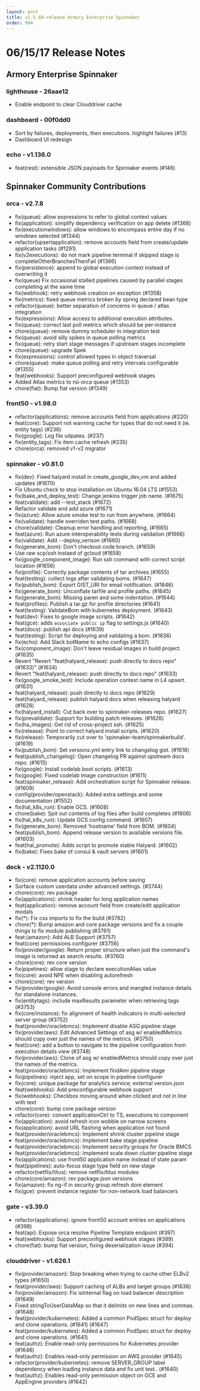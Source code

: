 ```yaml
---
layout: post
title: v1.5.69-release Armory Enterprise Spinnaker
order: 994
---
```


# 06/15/17 Release Notes


## Armory Enterprise Spinnaker


### lighthouse - 26aae12
 - Enable endpoint to clear Clouddriver cache

### dashboard - 00f0dd0
 - Sort by failures, deployments, then executions. highlight failures (#13)
 - Dashboard UI redesign

### echo - v1.136.0
 - feat(rest): extensible JSON payloads for Spinnaker events (#146)

## Spinnaker Community Contributions


### orca - v2.7.8
 - fix(queue): allow expressions to refer to global context values
 - fix(application): simplify dependency verification on app delete (#1368)
 - fix(executionwindows): allow windows to encompass entire day if no windows selected (#1344)
 - refactor(upsertapplication): remove accounts field from create/update application tasks (#1291)
 - fix(v2executions): do not mark pipeline terminal if skipped stage is completeOtherBranchesThenFail (#1366)
 - fix(persistence): append to global execution context instead of overwriting it
 - fix(queue) Fix occasional stalled pipelines caused by parallel stages completing at the same time
 - fix(webhook): retry webhook creation on exception (#1358)
 - fix(metrics): fixed queue metrics broken by spring declared bean type
 - refactor(queue): better separation of concerns in queue / atlas integration
 - fix(expressions): Allow access to additional execution attributes.
 - fix(queue): correct last poll metrics which should be per-instance
 - chore(queue): remove dummy scheduler in integration test
 - fix(queue): avoid silly spikes in queue polling metrics
 - fix(queue): retry start stage messages if upstream stages incomplete
 - chore(queue): upgrade Spek
 - fix(expressions): control allowed types in object traversal
 - chore(queue): make queue polling and retry intervals configurable (#1355)
 - feat(webhooks): Support preconfigured webhook stages
 - Added Atlas metrics to nü-orca queue (#1353)
 - chore(fiat): Bump fiat version (#1349)

### front50 - v1.98.0
 - refactor(applications): remove accounts field from applications (#220)
 - feat(core): Support not warming cache for types that do not need it (ie. entity tags) (#236)
 - fix(google): Log file udpates. (#237)
 - fix(entity_tags): Fix item cache refresh (#235)
 - chore(orca): removed v1-v2 migrator

### spinnaker - v0.81.0
 - fix(dev): Fixed halyard install in create_google_dev_vm and added updates (#1670)
 - Fix Ubuntu check to stop installation on Ubuntu 16.04 LTS (#1553)
 - fix(bake_and_deploy_test): Change jenkins trigger job name. (#1675)
 - feat(validate): add --test_stack (#1672)
 - Refactor validate and add azure (#1671)
 - fix(azure): Allow azure smoke test to run from anywhere. (#1664)
 - fix(validate): handle overriden test paths. (#1668)
 - chore(validate): Cleanup error handling and reporting. (#1665)
 - feat(azure): Run azure interoperability tests during validation (#1666)
 - fix(validate): Add --deploy_verison (#1660)
 - fix(generate_bom): Don't checkout code branch. (#1659)
 - Use raw scp/ssh instaed of gcloud (#1658)
 - fix(google_component_image): Run ssh command with correct script location (#1656)
 - fix(profile): Correctly package contents of tar archives (#1655)
 - feat(testing): collect logs after validating boms. (#1647)
 - fix(publish_bom): Export GIST_URI for email notification. (#1646)
 - fix(generate_bom): Unconflate tarfile and profile paths. (#1645)
 - fix(generate_bom): Missing paren and some indentation. (#1644)
 - feat(profiles): Publish a tar.gz for profile directories (#1641)
 - feat(testing): ValidateBom with kubernetes deployment. (#1643)
 - feat(dev): Fixes to google image scripts. (#1642)
 - feat(gce): adds `associate public ip` flag to settings.js (#1640)
 - feat(docs): publish api docs (#1639)
 - feat(testing): Script for deploying and validating a bom. (#1636)
 - fix(echo): Add Slack botName to echo configs (#1637)
 - fix(component_image): Don't leave residual images in build project. (#1635)
 - Revert "Revert "feat(halyard_release): push directly to docs repo" (#1633)" (#1634)
 - Revert "feat(halyard_release): push directly to docs repo" (#1633)
 - fix(google_smoke_test): Include operation context name in L4 upsert. (#1631)
 - feat(halyard_release): push directly to docs repo (#1629)
 - feat(halyard_release): publish halyard docs when releasing halyard (#1628)
 - fix(halyard_install): Cut back over to spinnaker-releases repo. (#1627)
 - fix(prevalidate): Support for building patch releases. (#1626)
 - fix(ha_images): Get rid of cross-project ssh. (#1625)
 - fix(release): Point to correct halyard install scripts. (#1620)
 - fix(release): Temporarily cut over to 'spinnaker-team/spinnakerbuild'. (#1619)
 - fix(publish_bom): Set versions.yml entry link to changelog gist. (#1618)
 - feat(publish_changelog): Open changelog PR against upstream docs repo. (#1615)
 - fix(google): Install codelab boot scripts. (#1613)
 - fix(google): Fixed codelab image construction (#1611)
 - feat(spinnaker_release): Add orchestration script for Spinnaker release. (#1609)
 - config(provider/openstack): Added extra settings and some documentation (#1552)
 - fix(hal_k8s_run): Enable GCS. (#1608)
 - chore(bake): Spit out contents of log files after build completes (#1606)
 - fix(hal_k8s_run): Update GCS config command. (#1607)
 - fix(generate_bom): Removed 'hostname' field from BOM. (#1604)
 - feat(publish_bom): Append release version to available versions file. (#1603)
 - feat(hal_promote): Adds script to promote stable Halyard. (#1602)
 - fix(bake): Fixes bake of consul & vault servers (#1601)

### deck - v2.1120.0
 - fix(core): remove application accounts before saving
 - Surface custom userdata under advanced settings. (#3744)
 - chore(core): rev package
 - fix(applications): shrink header for long application names
 - feat(application): remove account field from create/edit application modals
 - fix(*): Fix css imports to fix the build (#3762)
 - chore(*): Bump amazon and core package versions and fix a couple things to fix module publishing (#3761)
 - feat:(amazon): Add ALB Support (#3757)
 - feat(core) permissions configurer (#3756)
 - fix(provider/google): Return proper structure when just the command's image is returned as search results. (#3760)
 - chore(core): rev core version
 - fix(pipelines): allow stage to declare executionAlias value
 - fix(core): avoid NPE when disabling autorefresh
 - chore(core): rev version
 - fix(provider/google): Avoid console errors and mangled instance details for standalone instances.
 - fix(entitytags): include maxResults parameter when retrieving tags (#3753)
 - fix(core/instance): fix alignment of health indicators in multi-selected server group (#3752)
 - feat(provider/oraclebmcs): Implement disable ASG pipeline stage
 - fix(provider/aws): Edit Advanced Settings of asg w/ enabledMetrics should copy over just the names of the metrics. (#3750)
 - feat(core): add a button to navigate to the pipeline configuration from execution details view (#3748)
 - fix(provider/aws): Clone of asg w/ enabledMetrics should copy over just the names of the metrics.
 - feat(provider/oraclebmcs): Implement findAmi pipeline stage
 - fix(pipelines): inject app, set on scope in pipeline configurer
 - fix(core): unique package for analytics service; external version.json
 - feat(webhooks): Add preconfigurable webhook support
 - fix(webhooks): Checkbox moving around when clicked and not in line with text
 - chore(core): bump core package version
 - refactor(core): convert applicationCtrl to TS, executions to component
 - fix(application): avoid refresh icon wobble on narrow screens
 - fix(application): avoid URL flashing when application not found
 - feat(provider/oraclebmcs): Implement shrink cluster pipeline stage
 - feat(provider/oraclebmcs): Implement bake stage pipeline
 - feat(provider/oraclebmcs): Implement security groups for Oracle BMCS
 - feat(provider/oraclebmcs): Implement scale down cluster pipeline stage
 - fix(applications): use front50 application name instead of state param
 - feat(pipelines): auto-focus stage type field on new stage
 - refactor(netflix/titus): remove netflix/titus modules
 - chore(core/amazon): rev package.json versions
 - fix(amazon): fix ng-if in security group refresh dom element
 - fix(gce): prevent instance register for non-network load balancers

### gate - v3.39.0
 - refactor(applications): ignore front50 account entries on applications (#398)
 - feat(api): Expose orca resolve Pipeline Template endpoint (#397)
 - feat(webhooks): Support preconfigured webhook stages (#389)
 - chore(fiat): bump fiat version, fixing deserialization issue (#394)

### clouddriver - v1.626.1
 - fix(provider/amazon): Stop breaking when trying to cache other ELBv2 types (#1650)
 - feat(provider/aws): Support caching of ALBs and target groups (#1638)
 - fix(provider/amazon): Fix isInternal flag on load balancer description (#1649)
 - Fixed stringToUserDataMap so that it delimits on new lines and commas. (#1648)
 - feat(provider/kubernetes): Added a common PodSpec struct for deploy and clone operations. (#1641) (#1647)
 - feat(provider/kubernetes): Added a common PodSpec struct for deploy and clone operations. (#1641)
 - feat(authz): Enable read-only permissions for Kubernetes provider (#1646)
 - feat(authz): Enables read-only permission on AWS provider (#1645)
 - refactor(provider/kubernetes): remove SERVER_GROUP label dependency when loading instance data and fix unit test.. (#1640)
 - feat(authz): Enables read-only permission object on GCE and AppEngine providers (#1642)
